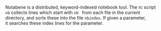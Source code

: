 Notabene is a distributed, keyword-indexed notebook tool.  The rc script  
`nb` collects lines which start with `nb ` from each file in the current  
directory, and sorts these into the file `nbindex`.  If given a parameter,  
it searches these index lines for the parameter.  
